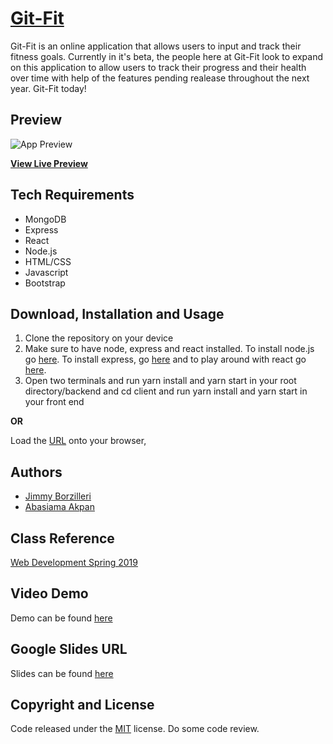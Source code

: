 # [Git-Fit](https://safe-refuge-35344.herokuapp.com/)
Git-Fit is an online application that allows users to input and track their fitness goals. Currently in it's beta, the people here at Git-Fit look to expand on this application to allow users to track their progress and their health over time with help of the features pending realease throughout the next year. Git-Fit today!

## Preview

![App Preview](client/public/img/gym.jpg) 

**[View Live Preview](https://safe-refuge-35344.herokuapp.com/)**

## Tech Requirements
* MongoDB
* Express
* React
* Node.js
* HTML/CSS
* Javascript
* Bootstrap


## Download, Installation and Usage
1. Clone the repository on your device
2. Make sure to have node, express and react installed. To install node.js go [here](https://nodejs.org/en/). To install express, go [here](https://expressjs.com/en/starter/installing.html) and to play around with react go [here](https://reactjs.org/docs/getting-started.html). 
3. Open two terminals and run yarn install and yarn start in your root directory/backend and cd client and run yarn install and yarn start in your front end


**OR**

Load the [URL](https://safe-refuge-35344.herokuapp.com/) onto your browser, 


## Authors
* [Jimmy Borzilleri](https://github.com/jimfuego)
* [Abasiama Akpan](https://github.com/abasiamaakpan)

## Class Reference 
[Web Development Spring 2019](http://johnguerra.co/classes/webDevelopment_spring_2019/)

## Video Demo
Demo can be found [here](https://www.youtube.com/watch?v=mMcfo_ReqsE&feature=youtu.be)

## Google Slides URL
Slides can be found [here](https://docs.google.com/presentation/d/13-bPP0L1G6VxuffoHv7hZX-VHVimN6kQn-ItgTlRwb0/edit#slide=id.gcb9a0b074_1_0)

## Copyright and License
Code released under the [MIT](https://github.com/facebook/react/blob/master/LICENSE) license.
Do some code review.
